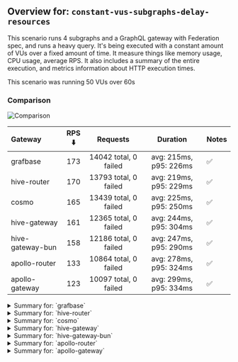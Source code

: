 ## Overview for: `constant-vus-subgraphs-delay-resources`


This scenario runs 4 subgraphs and a GraphQL gateway with Federation spec, and runs a heavy query. It's being executed with a constant amount of VUs over a fixed amount of time. It measure things like memory usage, CPU usage, average RPS. It also includes a summary of the entire execution, and metrics information about HTTP execution times.


This scenario was running 50 VUs over 60s


### Comparison


<img src="https://imagedelivery.net/KYe9TScr4TldYHA48pczVg/6699c0dc-0e9b-4617-95a5-e10602279300/public" alt="Comparison" />


| Gateway          | RPS ⬇️ |       Requests        |        Duration        | Notes |
| :--------------- | :----: | :-------------------: | :--------------------: | :---- |
| grafbase         |  173   | 14042 total, 0 failed | avg: 215ms, p95: 226ms | ✅     |
| hive-router      |  170   | 13793 total, 0 failed | avg: 219ms, p95: 229ms | ✅     |
| cosmo            |  165   | 13439 total, 0 failed | avg: 225ms, p95: 250ms | ✅     |
| hive-gateway     |  161   | 12365 total, 0 failed | avg: 244ms, p95: 304ms | ✅     |
| hive-gateway-bun |  158   | 12186 total, 0 failed | avg: 247ms, p95: 290ms | ✅     |
| apollo-router    |  133   | 10864 total, 0 failed | avg: 278ms, p95: 324ms | ✅     |
| apollo-gateway   |  123   | 10097 total, 0 failed | avg: 299ms, p95: 334ms | ✅     |



<details>
  <summary>Summary for: `grafbase`</summary>

  **K6 Output**




```
     ✓ response code was 200
     ✓ no graphql errors
     ✓ valid response structure

     checks.........................: 100.00% ✓ 41826      ✗ 0    
     data_received..................: 1.2 GB  15 MB/s
     data_sent......................: 16 MB   202 kB/s
     http_req_blocked...............: avg=20.31µs  min=1.19µs   med=2.01µs   max=10ms     p(90)=3.62µs   p(95)=5.29µs   p(99.9)=7.11ms  
     http_req_connecting............: avg=17.59µs  min=0s       med=0s       max=9.97ms   p(90)=0s       p(95)=0s       p(99.9)=7.09ms  
     http_req_duration..............: avg=215.06ms min=156.4ms  med=214.3ms  max=606ms    p(90)=223.14ms p(95)=225.58ms p(99.9)=510.85ms
       { expected_response:true }...: avg=215.06ms min=156.4ms  med=214.3ms  max=606ms    p(90)=223.14ms p(95)=225.58ms p(99.9)=510.85ms
     http_req_failed................: 0.00%   ✓ 0          ✗ 14042
     http_req_receiving.............: avg=83.29µs  min=25.82µs  med=46.48µs  max=13.75ms  p(90)=97.61µs  p(95)=267.45µs p(99.9)=5.25ms  
     http_req_sending...............: avg=118.46µs min=5.58µs   med=8.72µs   max=379.96ms p(90)=30.65µs  p(95)=96.04µs  p(99.9)=6.58ms  
     http_req_tls_handshaking.......: avg=0s       min=0s       med=0s       max=0s       p(90)=0s       p(95)=0s       p(99.9)=0s      
     http_req_waiting...............: avg=214.86ms min=156.35ms med=214.18ms max=605.12ms p(90)=222.99ms p(95)=225.43ms p(99.9)=493.14ms
     http_reqs......................: 14042   173.570868/s
     iteration_duration.............: avg=215.33ms min=156.54ms med=214.54ms max=622.49ms p(90)=223.34ms p(95)=225.75ms p(99.9)=519ms   
     iterations.....................: 13942   172.334784/s
     success_rate...................: 100.00% ✓ 13942      ✗ 0    
     vus............................: 50      min=0        max=50 
     vus_max........................: 50      min=50       max=50 
```


**Performance Overview**


<img src="https://imagedelivery.net/KYe9TScr4TldYHA48pczVg/efb7e5ab-74be-41c1-79d9-d153165a1300/public" alt="Performance Overview" />




**HTTP Overview**


<img src="https://imagedelivery.net/KYe9TScr4TldYHA48pczVg/919edf43-8f64-4f43-d9a1-60349a62a600/public" alt="HTTP Overview" />


  </details>

<details>
  <summary>Summary for: `hive-router`</summary>

  **K6 Output**




```
     ✓ response code was 200
     ✓ no graphql errors
     ✓ valid response structure

     checks.........................: 100.00% ✓ 41079      ✗ 0    
     data_received..................: 1.2 GB  15 MB/s
     data_sent......................: 16 MB   198 kB/s
     http_req_blocked...............: avg=19.71µs  min=1.15µs   med=2.08µs   max=9.44ms   p(90)=3.22µs   p(95)=4.52µs   p(99.9)=6.69ms  
     http_req_connecting............: avg=17.08µs  min=0s       med=0s       max=9.41ms   p(90)=0s       p(95)=0s       p(99.9)=6.67ms  
     http_req_duration..............: avg=219.33ms min=158.58ms med=218.38ms max=593.77ms p(90)=226.7ms  p(95)=229.24ms p(99.9)=509.17ms
       { expected_response:true }...: avg=219.33ms min=158.58ms med=218.38ms max=593.77ms p(90)=226.7ms  p(95)=229.24ms p(99.9)=509.17ms
     http_req_failed................: 0.00%   ✓ 0          ✗ 13793
     http_req_receiving.............: avg=72.09µs  min=24.87µs  med=41.98µs  max=16.78ms  p(90)=82.91µs  p(95)=229.45µs p(99.9)=2.84ms  
     http_req_sending...............: avg=145.3µs  min=5.71µs   med=8.74µs   max=362.97ms p(90)=28.96µs  p(95)=94.38µs  p(99.9)=5.12ms  
     http_req_tls_handshaking.......: avg=0s       min=0s       med=0s       max=0s       p(90)=0s       p(95)=0s       p(99.9)=0s      
     http_req_waiting...............: avg=219.11ms min=158.53ms med=218.29ms max=593.06ms p(90)=226.55ms p(95)=229.07ms p(99.9)=486.8ms 
     http_reqs......................: 13793   170.457631/s
     iteration_duration.............: avg=219.62ms min=158.73ms med=218.6ms  max=602.51ms p(90)=226.86ms p(95)=229.4ms  p(99.9)=517.39ms
     iterations.....................: 13693   169.221804/s
     success_rate...................: 100.00% ✓ 13693      ✗ 0    
     vus............................: 50      min=0        max=50 
     vus_max........................: 50      min=50       max=50 
```


**Performance Overview**


<img src="https://imagedelivery.net/KYe9TScr4TldYHA48pczVg/a7fcaba2-72ee-4c2a-2b26-8035ee33c500/public" alt="Performance Overview" />




**HTTP Overview**


<img src="https://imagedelivery.net/KYe9TScr4TldYHA48pczVg/65b84c97-c443-42b3-2e6b-a18c9507da00/public" alt="HTTP Overview" />


  </details>

<details>
  <summary>Summary for: `cosmo`</summary>

  **K6 Output**




```
     ✓ response code was 200
     ✓ no graphql errors
     ✓ valid response structure

     checks.........................: 100.00% ✓ 40017      ✗ 0    
     data_received..................: 1.2 GB  15 MB/s
     data_sent......................: 16 MB   193 kB/s
     http_req_blocked...............: avg=24.31µs  min=1.29µs   med=2.74µs   max=11.98ms  p(90)=4.38µs   p(95)=5.36µs   p(99.9)=8.04ms  
     http_req_connecting............: avg=19.82µs  min=0s       med=0s       max=10.78ms  p(90)=0s       p(95)=0s       p(99.9)=7.8ms   
     http_req_duration..............: avg=224.81ms min=131.8ms  med=223.6ms  max=651.69ms p(90)=243.72ms p(95)=250.07ms p(99.9)=539.56ms
       { expected_response:true }...: avg=224.81ms min=131.8ms  med=223.6ms  max=651.69ms p(90)=243.72ms p(95)=250.07ms p(99.9)=539.56ms
     http_req_failed................: 0.00%   ✓ 0          ✗ 13439
     http_req_receiving.............: avg=515.4µs  min=32.26µs  med=74.26µs  max=236.31ms p(90)=385.55µs p(95)=791.71µs p(99.9)=28.63ms 
     http_req_sending...............: avg=91.45µs  min=6.07µs   med=11.46µs  max=309.41ms p(90)=32.33µs  p(95)=126.09µs p(99.9)=4ms     
     http_req_tls_handshaking.......: avg=0s       min=0s       med=0s       max=0s       p(90)=0s       p(95)=0s       p(99.9)=0s      
     http_req_waiting...............: avg=224.2ms  min=131.63ms med=223.12ms max=635.15ms p(90)=242.99ms p(95)=249.46ms p(99.9)=525.58ms
     http_reqs......................: 13439   165.616519/s
     iteration_duration.............: avg=225.26ms min=132.03ms med=223.95ms max=680.67ms p(90)=244.06ms p(95)=250.38ms p(99.9)=568.68ms
     iterations.....................: 13339   164.384162/s
     success_rate...................: 100.00% ✓ 13339      ✗ 0    
     vus............................: 50      min=0        max=50 
     vus_max........................: 50      min=50       max=50 
```


**Performance Overview**


<img src="https://imagedelivery.net/KYe9TScr4TldYHA48pczVg/4e1964fe-3d11-4c6a-d2dd-3f24a1925300/public" alt="Performance Overview" />




**HTTP Overview**


<img src="https://imagedelivery.net/KYe9TScr4TldYHA48pczVg/7c8e7b80-9364-45d8-659e-c1a70817a600/public" alt="HTTP Overview" />


  </details>

<details>
  <summary>Summary for: `hive-gateway`</summary>

  **K6 Output**




```
     ✓ response code was 200
     ✓ no graphql errors
     ✓ valid response structure

     checks.........................: 100.00% ✓ 36795      ✗ 0    
     data_received..................: 1.1 GB  14 MB/s
     data_sent......................: 14 MB   188 kB/s
     http_req_blocked...............: avg=27.28µs  min=1.17µs   med=2.77µs   max=12.18ms  p(90)=4.58µs   p(95)=6.29µs   p(99.9)=8.63ms  
     http_req_connecting............: avg=23.62µs  min=0s       med=0s       max=12.13ms  p(90)=0s       p(95)=0s       p(99.9)=8.58ms  
     http_req_duration..............: avg=243.96ms min=140.66ms med=236.47ms max=696.38ms p(90)=263.8ms  p(95)=304.29ms p(99.9)=586.56ms
       { expected_response:true }...: avg=243.96ms min=140.66ms med=236.47ms max=696.38ms p(90)=263.8ms  p(95)=304.29ms p(99.9)=586.56ms
     http_req_failed................: 0.00%   ✓ 0          ✗ 12365
     http_req_receiving.............: avg=98.44µs  min=26.38µs  med=50.41µs  max=17.37ms  p(90)=117.32µs p(95)=260.89µs p(99.9)=4.9ms   
     http_req_sending...............: avg=94.64µs  min=5.65µs   med=11.47µs  max=143.13ms p(90)=33.96µs  p(95)=132.05µs p(99.9)=4.66ms  
     http_req_tls_handshaking.......: avg=0s       min=0s       med=0s       max=0s       p(90)=0s       p(95)=0s       p(99.9)=0s      
     http_req_waiting...............: avg=243.77ms min=136.23ms med=236.33ms max=695.67ms p(90)=263.55ms p(95)=302.1ms  p(99.9)=585.2ms 
     http_reqs......................: 12365   161.615905/s
     iteration_duration.............: avg=244.96ms min=140.89ms med=236.85ms max=726.18ms p(90)=264.3ms  p(95)=306.23ms p(99.9)=649.94ms
     iterations.....................: 12265   160.308862/s
     success_rate...................: 100.00% ✓ 12265      ✗ 0    
     vus............................: 50      min=0        max=50 
     vus_max........................: 50      min=50       max=50 
```


**Performance Overview**


<img src="https://imagedelivery.net/KYe9TScr4TldYHA48pczVg/72dfb6c6-493a-48c8-850e-2618b1991f00/public" alt="Performance Overview" />




**HTTP Overview**


<img src="https://imagedelivery.net/KYe9TScr4TldYHA48pczVg/02805106-da15-4b4c-ac26-1c821ac9f200/public" alt="HTTP Overview" />


  </details>

<details>
  <summary>Summary for: `hive-gateway-bun`</summary>

  **K6 Output**




```
     ✓ response code was 200
     ✓ no graphql errors
     ✓ valid response structure

     checks.........................: 100.00% ✓ 36258      ✗ 0    
     data_received..................: 1.1 GB  14 MB/s
     data_sent......................: 14 MB   185 kB/s
     http_req_blocked...............: avg=34.47µs  min=1.16µs   med=2.67µs   max=13.17ms  p(90)=4.49µs   p(95)=6.1µs    p(99.9)=10.46ms 
     http_req_connecting............: avg=30.2µs   min=0s       med=0s       max=13.13ms  p(90)=0s       p(95)=0s       p(99.9)=10.43ms 
     http_req_duration..............: avg=247.39ms min=146.55ms med=241.49ms max=834.1ms  p(90)=271.86ms p(95)=289.98ms p(99.9)=698.89ms
       { expected_response:true }...: avg=247.39ms min=146.55ms med=241.49ms max=834.1ms  p(90)=271.86ms p(95)=289.98ms p(99.9)=698.89ms
     http_req_failed................: 0.00%   ✓ 0          ✗ 12186
     http_req_receiving.............: avg=97.14µs  min=26.68µs  med=49.44µs  max=20.83ms  p(90)=117.79µs p(95)=249.02µs p(99.9)=4.66ms  
     http_req_sending...............: avg=118.56µs min=5.3µs    med=11.32µs  max=295.64ms p(90)=33.69µs  p(95)=124.74µs p(99.9)=4.54ms  
     http_req_tls_handshaking.......: avg=0s       min=0s       med=0s       max=0s       p(90)=0s       p(95)=0s       p(99.9)=0s      
     http_req_waiting...............: avg=247.17ms min=146.47ms med=241.39ms max=833.12ms p(90)=271.64ms p(95)=289.51ms p(99.9)=698.07ms
     http_reqs......................: 12186   158.786247/s
     iteration_duration.............: avg=248.4ms  min=146.71ms med=241.87ms max=866.99ms p(90)=272.15ms p(95)=290.32ms p(99.9)=715.91ms
     iterations.....................: 12086   157.483225/s
     success_rate...................: 100.00% ✓ 12086      ✗ 0    
     vus............................: 50      min=0        max=50 
     vus_max........................: 50      min=50       max=50 
```


**Performance Overview**


<img src="https://imagedelivery.net/KYe9TScr4TldYHA48pczVg/30a9438e-3937-443a-3bbd-88b084033f00/public" alt="Performance Overview" />




**HTTP Overview**


<img src="https://imagedelivery.net/KYe9TScr4TldYHA48pczVg/4839047b-dbd1-4f54-d452-a8f25d7eba00/public" alt="HTTP Overview" />


  </details>

<details>
  <summary>Summary for: `apollo-router`</summary>

  **K6 Output**




```
     ✓ response code was 200
     ✓ no graphql errors
     ✓ valid response structure

     checks.........................: 100.00% ✓ 32292      ✗ 0    
     data_received..................: 953 MB  12 MB/s
     data_sent......................: 13 MB   155 kB/s
     http_req_blocked...............: avg=66.11µs  min=1.43µs   med=2.92µs   max=21.13ms  p(90)=4.38µs   p(95)=5.81µs   p(99.9)=15.51ms 
     http_req_connecting............: avg=60.92µs  min=0s       med=0s       max=21.07ms  p(90)=0s       p(95)=0s       p(99.9)=15.31ms 
     http_req_duration..............: avg=277.85ms min=166.45ms med=278.47ms max=689.17ms p(90)=313.34ms p(95)=323.55ms p(99.9)=581.99ms
       { expected_response:true }...: avg=277.85ms min=166.45ms med=278.47ms max=689.17ms p(90)=313.34ms p(95)=323.55ms p(99.9)=581.99ms
     http_req_failed................: 0.00%   ✓ 0          ✗ 10864
     http_req_receiving.............: avg=144.91µs min=32.55µs  med=57.37µs  max=165.04ms p(90)=170.93µs p(95)=471µs    p(99.9)=5.02ms  
     http_req_sending...............: avg=102.66µs min=6.62µs   med=11.51µs  max=216.46ms p(90)=87.35µs  p(95)=149.69µs p(99.9)=4.32ms  
     http_req_tls_handshaking.......: avg=0s       min=0s       med=0s       max=0s       p(90)=0s       p(95)=0s       p(99.9)=0s      
     http_req_waiting...............: avg=277.6ms  min=166.36ms med=278.27ms max=677.75ms p(90)=313.09ms p(95)=323.1ms  p(99.9)=576.01ms
     http_reqs......................: 10864   133.343366/s
     iteration_duration.............: avg=278.87ms min=166.61ms med=279.13ms max=705.99ms p(90)=313.78ms p(95)=323.97ms p(99.9)=628.93ms
     iterations.....................: 10764   132.115978/s
     success_rate...................: 100.00% ✓ 10764      ✗ 0    
     vus............................: 50      min=0        max=50 
     vus_max........................: 50      min=50       max=50 
```


**Performance Overview**


<img src="https://imagedelivery.net/KYe9TScr4TldYHA48pczVg/a85eb816-0798-4e55-20e6-8de60f346e00/public" alt="Performance Overview" />




**HTTP Overview**


<img src="https://imagedelivery.net/KYe9TScr4TldYHA48pczVg/48c74596-064c-4ce8-a7f2-75d009bc6000/public" alt="HTTP Overview" />


  </details>

<details>
  <summary>Summary for: `apollo-gateway`</summary>

  **K6 Output**




```
     ✓ response code was 200
     ✓ no graphql errors
     ✓ valid response structure

     checks.........................: 100.00% ✓ 29991      ✗ 0    
     data_received..................: 887 MB  11 MB/s
     data_sent......................: 12 MB   144 kB/s
     http_req_blocked...............: avg=38.06µs  min=1.21µs   med=3.59µs   max=12.92ms  p(90)=5.71µs   p(95)=6.75µs   p(99.9)=10.04ms 
     http_req_connecting............: avg=33.09µs  min=0s       med=0s       max=12.86ms  p(90)=0s       p(95)=0s       p(99.9)=10.02ms 
     http_req_duration..............: avg=299.47ms min=212.11ms med=297.67ms max=840.42ms p(90)=324.76ms p(95)=333.91ms p(99.9)=736.77ms
       { expected_response:true }...: avg=299.47ms min=212.11ms med=297.67ms max=840.42ms p(90)=324.76ms p(95)=333.91ms p(99.9)=736.77ms
     http_req_failed................: 0.00%   ✓ 0          ✗ 10097
     http_req_receiving.............: avg=130.49µs min=28.3µs   med=77.84µs  max=311.63ms p(90)=139.51µs p(95)=174.33µs p(99.9)=2.09ms  
     http_req_sending...............: avg=52.86µs  min=5.86µs   med=14.63µs  max=111.47ms p(90)=28.6µs   p(95)=44.19µs  p(99.9)=2.24ms  
     http_req_tls_handshaking.......: avg=0s       min=0s       med=0s       max=0s       p(90)=0s       p(95)=0s       p(99.9)=0s      
     http_req_waiting...............: avg=299.28ms min=211.98ms med=297.53ms max=833.06ms p(90)=324.59ms p(95)=333.73ms p(99.9)=725.89ms
     http_reqs......................: 10097   123.603626/s
     iteration_duration.............: avg=300.8ms  min=222.17ms med=298.17ms max=873.48ms p(90)=325.2ms  p(95)=334.37ms p(99.9)=797.97ms
     iterations.....................: 9997    122.379465/s
     success_rate...................: 100.00% ✓ 9997       ✗ 0    
     vus............................: 50      min=0        max=50 
     vus_max........................: 50      min=50       max=50 
```


**Performance Overview**


<img src="https://imagedelivery.net/KYe9TScr4TldYHA48pczVg/1e34417e-fdf6-4707-dc45-a4154a6e4b00/public" alt="Performance Overview" />




**HTTP Overview**


<img src="https://imagedelivery.net/KYe9TScr4TldYHA48pczVg/bb88cfac-5e29-4de7-f43c-2fd953fc1500/public" alt="HTTP Overview" />


  </details>